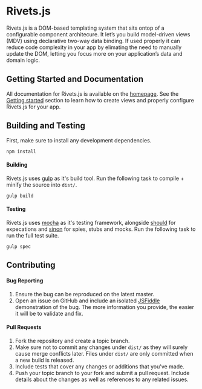 # Rivets.js

Rivets.js is a DOM-based templating system that sits ontop of a configurable component architecure. It let’s you build model-driven views (MDV) using declarative two-way data binding. If used properly it can reduce code complexity in your app by elimating the need to manually update the DOM, letting you focus more on your application’s data and domain logic.

## Getting Started and Documentation

All documentation for Rivets.js is available on the [homepage](http://rivetsjs.com). See the [Getting started](http://rivetsjs.com/docs/guide/#getting-started) section to learn how to create views and properly configure Rivets.js for your app.

## Building and Testing

First, make sure to install any development dependencies.

```
npm install
```

#### Building

Rivets.js uses [gulp](http://gulpjs.com/) as it's build tool. Run the following task to compile + minify the source into `dist/`.

```
gulp build
```

#### Testing

Rivets.js uses [mocha](http://visionmedia.github.io/mocha/) as it's testing framework, alongside [should](https://github.com/visionmedia/should.js/) for expecations and [sinon](http://sinonjs.org/) for spies, stubs and mocks. Run the following task to run the full test suite.

```
gulp spec
```

## Contributing

#### Bug Reporting

1. Ensure the bug can be reproduced on the latest master.
2. Open an issue on GitHub and include an isolated [JSFiddle](http://jsfiddle.net/) demonstration of the bug. The more information you provide, the easier it will be to validate and fix.

#### Pull Requests

1. Fork the repository and create a topic branch.
3. Make sure not to commit any changes under `dist/` as they will surely cause merge conflicts later. Files under `dist/` are only committed when a new build is released.
4. Include tests that cover any changes or additions that you've made.
5. Push your topic branch to your fork and submit a pull request. Include details about the changes as well as references to any related issues.
